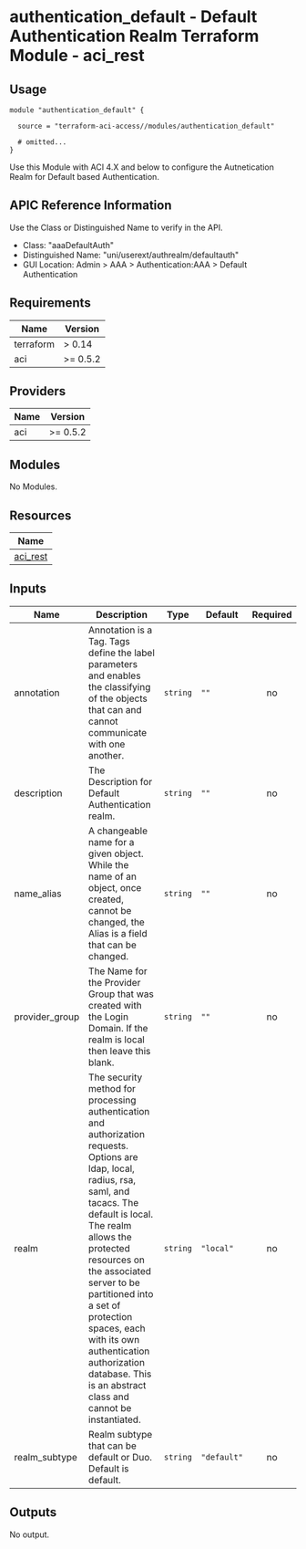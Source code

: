 # authentication_default - Default Authentication Realm Terraform Module - aci_rest

## Usage

```hcl
module "authentication_default" {

  source = "terraform-aci-access//modules/authentication_default"

  # omitted...
}
```

Use this Module with ACI 4.X and below to configure the Autnetication Realm for Default based Authentication.

## APIC Reference Information

Use the Class or Distinguished Name to verify in the API.

* Class: "aaaDefaultAuth"
* Distinguished Name: "uni/userext/authrealm/defaultauth"
* GUI Location: Admin > AAA > Authentication:AAA > Default Authentication

<!-- BEGINNING OF PRE-COMMIT-TERRAFORM DOCS HOOK -->
## Requirements

| Name | Version |
|------|---------|
| terraform | > 0.14 |
| aci | >= 0.5.2 |

## Providers

| Name | Version |
|------|---------|
| aci | >= 0.5.2 |

## Modules

No Modules.

## Resources

| Name |
|------|
| [aci_rest](https://registry.terraform.io/providers/ciscodevnet/aci/0.5.2/docs/resources/rest) |

## Inputs

| Name | Description | Type | Default | Required |
|------|-------------|------|---------|:--------:|
| annotation | Annotation is a Tag.  Tags define the label parameters and enables the classifying of the objects that can and cannot communicate with one another. | `string` | `""` | no |
| description | The Description for Default Authentication realm. | `string` | `""` | no |
| name\_alias | A changeable name for a given object. While the name of an object, once created, cannot be changed, the Alias is a field that can be changed. | `string` | `""` | no |
| provider\_group | The Name for the Provider Group that was created with the Login Domain.  If the realm is local then leave this blank. | `string` | `""` | no |
| realm | The security method for processing authentication and authorization requests. Options are ldap, local, radius, rsa, saml, and tacacs.  The default is local.  The realm allows the protected resources on the associated server to be partitioned into a set of protection spaces, each with its own authentication authorization database. This is an abstract class and cannot be instantiated. | `string` | `"local"` | no |
| realm\_subtype | Realm subtype that can be default or Duo.  Default is default. | `string` | `"default"` | no |

## Outputs

No output.
<!-- END OF PRE-COMMIT-TERRAFORM DOCS HOOK -->
